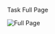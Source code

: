 Task Full Page





![Full Page](https://github.com/SeniorAcademy/Bootstrap/assets/151378391/475bcbfd-2908-4985-905a-8d8d8f478a9c)

